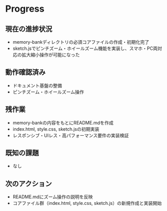 # Progress

## 現在の進捗状況
- memory-bankディレクトリの必須コアファイルの作成・初期化完了
- sketch.jsでピンチズーム・ホイールズーム機能を実装し、スマホ・PC両対応の拡大縮小操作が可能になった

## 動作確認済み
- ドキュメント基盤の整備
- ピンチズーム・ホイールズーム操作

## 残作業
- memory-bankの内容をもとにREADME.mdを作成
- index.html, style.css, sketch.jsの初期実装
- レスポンシブ・UIレス・高パフォーマンス要件の実装検証

## 既知の課題
- なし

## 次のアクション
- README.mdにズーム操作の説明を反映
- コアファイル群（index.html, style.css, sketch.js）の新規作成と実装開始
